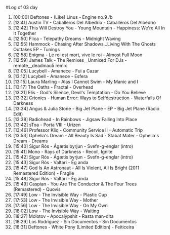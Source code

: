 #Log of 03 day

1. [00:00] Deftones - (Like) Linus - Engine no.9 /b
1. [12:41] Austin TV - Caballeros Del Albedrío - Caballeros Del Albedrío
1. [12:42] This Will Destroy You - Young Mountain - Happiness: We're All In It Together
1. [12:50] Flica - Telepathy Dreams - Midnight Waving
1. [12:55] Hammock - Chasing After Shadows...Living With The Ghosts Outtakes EP - Tunings
1. [12:58] Enigma - Le roi est mort, vive le roi - Almost Full Moon
1. [12:59] James Talk - The Remixes__Unmixed For DJs - remote__deadmau5 remix
1. [13:05] Lucybell - Amanece - Fui a Cazar
1. [13:12] Lucybell - Amanece - Esfera
1. [13:15] Laura Marling - Alas I Cannot Swim - My Manic and I
1. [13:17] The Oaths - Fractal - Overhead
1. [13:21] Elis - God's Silence, Devil's Temptation - Do You Believe
1. [13:32] Crionics - Human Error: Ways to Selfdestruction - Waterfalls Of Darkness
1. [13:34] Angus & Julia Stone - Big Jet Plane - EP - Big Jet Plane (Radio Edit)
1. [13:38] Radiohead - In Rainbows - Jigsaw Falling Into Place
1. [13:42] sToa - Porta VIII - Urizen
1. [13:46] Professor Kliq - Community Service II - Automatic Trip
1. [13:53] Ophelia's Dream - All Beauty Is Sad - Stabat Mater - Ophelia´s Dream - Dreams
1. [15:40] Sigur Rós - Ágætis byrjun - Svefn-g-englar (intro)
1. [15:41] Mono - Rays of Darkness - Recoil, Ignite
1. [15:42] Sigur Rós - Ágætis byrjun - Svefn-g-englar (intro)
1. [15:43] Sigur Rós - Valtari - Ég anda
1. [15:47] God Is An Astronaut - All Is Violent, All Is Bright (2011 Remastered Edition) - Fragile
1. [15:48] Sigur Rós - Valtari - Ég anda
1. [15:49] Caspian - You Are The Conductor & The Four Trees (Remastered) - Quovis
1. [17:49] Low - The Invisible Way - Plastic Cup
1. [17:53] Low - The Invisible Way - Mother
1. [17:56] Low - The Invisible Way - On My Own
1. [18:02] Low - The Invisible Way - Waiting
1. [18:27] Molotov - Apocalypshit - Rasta man-dita
1. [18:29] Los Rodríguez - Sin Documentos - Sin Documentos
1. [18:31] Deftones - White Pony (Limited Edition) - Feiticeira
